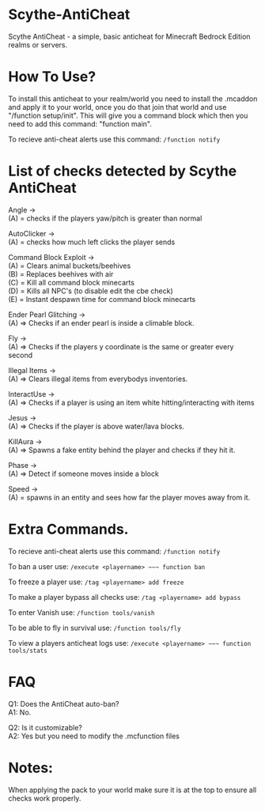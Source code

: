 # Scythe-AntiCheat
Scythe AntiCheat - a simple, basic anticheat for Minecraft Bedrock Edition realms or servers.


# How To Use?
To install this anticheat to your realm/world you need to install the .mcaddon and apply it to your world, once you do that join that world and use "/function setup/init". This will give you a command block which then you need to add this command: "function main".

To recieve anti-cheat alerts use this command: ```/function notify```

# List of checks detected by Scythe AntiCheat

   Angle -><br />
      (A) = checks if the players yaw/pitch is greater than normal
   
   AutoClicker -><br />
      (A) = checks how much left clicks the player sends
   
   Command Block Exploit -><br />
      (A) = Clears animal buckets/beehives<br />
      (B) = Replaces beehives with air<br />
      (C) = Kill all command block minecarts<br />
      (D) = Kills all NPC's (to disable edit the cbe check)<br />
      (E) = Instant despawn time for command block minecarts<br />
 
  Ender Pearl Glitching -><br />
      (A) => Checks if an ender pearl is inside a climable block.
   
  Fly -><br />
      (A) => Checks if the players y coordinate is the same or greater every second
   
  Illegal Items -><br />
      (A) => Clears illegal items from everybodys inventories.
      
  InteractUse -><br />
      (A) => Checks if a player is using an item white hitting/interacting with items
 
  Jesus -><br />
      (A) => Checks if the player is above water/lava blocks.
 
  KillAura -><br />
      (A) => Spawns a fake entity behind the player and checks if they hit it.
 
  Phase -><br />
      (A) => Detect if someone moves inside a block
 
  Speed -><br />
      (A) = spawns in an entity and sees how far the player moves away from it.

# Extra Commands.

To recieve anti-cheat alerts use this command: ```/function notify```

To ban a user use: ```/execute <playername> ~~~ function ban```

To freeze a player use: ```/tag <playername> add freeze```

To make a player bypass all checks use: ```/tag <playername> add bypass```

To enter Vanish use: ```/function tools/vanish```

To be able to fly in survival use: ```/function tools/fly```

To view a players anticheat logs use: ```/execute <playername> ~~~ function tools/stats```

# FAQ

Q1: Does the AntiCheat auto-ban?<br />
A1: No.

Q2: Is it customizable?<br />
A2: Yes but you need to modify the .mcfunction files

# Notes:

When applying the pack to your world make sure it is at the top to ensure all checks work properly.
